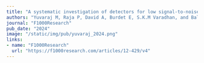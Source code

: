```yaml
---
title: "A systematic investigation of detectors for low signal-to-noise ratio EMG signals"
authors: "Yuvaraj M, Raja P, David A, Burdet E, S.K.M Varadhan, and Balasubramanian S"
journal: "F1000Research"
pub_date: "2024"
image: "/static/img/pub/yuvaraj_2024.png"
links:
- name: "F1000Research"
  url: "https://f1000research.com/articles/12-429/v4"
---
```

